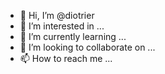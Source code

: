 - 👋 Hi, I’m @diotrier
- 👀 I’m interested in ...
- 🌱 I’m currently learning ...
- 💞️ I’m looking to collaborate on ...
- 📫 How to reach me ...

<!---
diotrier/diotrier is a ✨ special ✨ repository because its `README.md` (this file) appears on your GitHub profile.
You can click the Preview link to take a look at your changes.
--->
